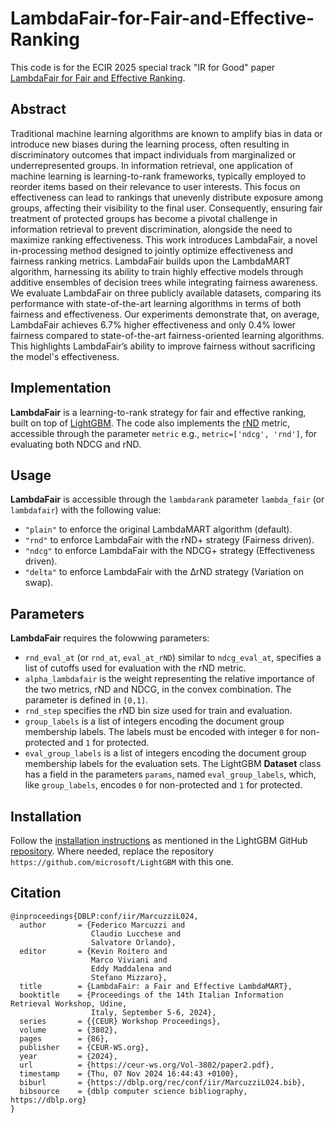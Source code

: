 LambdaFair-for-Fair-and-Effective-Ranking
===============================
This code is for the ECIR 2025 special track "IR for Good" paper [LambdaFair for Fair and Effective Ranking]().

Abstract
---
Traditional machine learning algorithms are known to amplify bias in data or introduce new biases during the learning process, often resulting in discriminatory outcomes that impact individuals from marginalized or underrepresented groups.
In information retrieval, one application of machine learning is learning-to-rank frameworks, typically employed to reorder items based on their relevance to user interests. This focus on effectiveness can lead to rankings that unevenly distribute exposure among groups, affecting their visibility to the final user.
Consequently, ensuring fair treatment of protected groups has become a pivotal challenge in information retrieval to prevent discrimination, alongside the need to maximize ranking effectiveness.
This work introduces LambdaFair, a novel in-processing method designed to jointly optimize effectiveness and fairness ranking metrics.
LambdaFair builds upon the LambdaMART algorithm, harnessing its ability to train highly effective models through additive ensembles of decision trees while integrating fairness awareness.
We evaluate LambdaFair on three publicly available datasets, comparing its performance with state-of-the-art learning algorithms in terms of both fairness and effectiveness.
Our experiments demonstrate that, on average, LambdaFair achieves 6.7% higher effectiveness and only 0.4% lower fairness compared to state-of-the-art fairness-oriented learning algorithms.
This highlights LambdaFair’s ability to improve fairness without sacrificing the model's effectiveness.

Implementation
---
**LambdaFair** is a learning-to-rank strategy for fair and effective ranking, built on top of [LightGBM](https://github.com/microsoft/LightGBM).
The code also implements the [rND](https://dl.acm.org/doi/10.1145/3085504.3085526) metric, accessible through the parameter ``metric`` e.g., ``metric=['ndcg', 'rnd']``, for evaluating both NDCG and rND.

Usage
---
**LambdaFair** is accessible through the ``lambdarank`` parameter ``lambda_fair`` (or ``lambdafair``) with the following value:
  - ``"plain"`` to enforce the original LambdaMART algorithm (default).
  - ``"rnd"`` to enforce LambdaFair with the rND+ strategy (Fairness driven).
  - ``"ndcg"`` to enforce LambdaFair with the NDCG+ strategy (Effectiveness driven).
  - ``"delta"`` to enforce LambdaFair with the ΔrND strategy (Variation on swap).

Parameters
---
**LambdaFair** requires the folowwing parameters:
  - ``rnd_eval_at`` (or ``rnd_at``, ``eval_at_rND``) similar to ``ndcg_eval_at``, specifies a list of cutoffs used for evaluation with the rND metric.
  - ``alpha_lambdafair`` is the weight representing the relative importance of the two metrics, rND and NDCG, in the convex combination. The parameter is defined in ``[0,1]``.
  - ``rnd_step`` specifies the rND bin size used for train and evaluation.
  - ``group_labels`` is a list of integers encoding the document group membership labels. The labels must be encoded with integer ``0`` for non-protected and ``1`` for protected.
  - ``eval_group_labels`` is a list of integers encoding the document group membership labels for the evaluation sets. The LightGBM **Dataset** class has a field in the parameters ``params``, named ``eval_group_labels``, which, like `group_labels`, encodes ``0`` for non-protected and ``1`` for protected.

Installation
---
Follow the [installation instructions](https://lightgbm.readthedocs.io/en/latest/Installation-Guide.html) as mentioned in the LightGBM GitHub [repository](https://github.com/microsoft/LightGBM).
Where needed, replace the repository ``https://github.com/microsoft/LightGBM`` with this one.

Citation
---
```
@inproceedings{DBLP:conf/iir/MarcuzziL024,
  author       = {Federico Marcuzzi and
                  Claudio Lucchese and
                  Salvatore Orlando},
  editor       = {Kevin Roitero and
                  Marco Viviani and
                  Eddy Maddalena and
                  Stefano Mizzaro},
  title        = {LambdaFair: a Fair and Effective LambdaMART},
  booktitle    = {Proceedings of the 14th Italian Information Retrieval Workshop, Udine,
                  Italy, September 5-6, 2024},
  series       = {{CEUR} Workshop Proceedings},
  volume       = {3802},
  pages        = {86},
  publisher    = {CEUR-WS.org},
  year         = {2024},
  url          = {https://ceur-ws.org/Vol-3802/paper2.pdf},
  timestamp    = {Thu, 07 Nov 2024 16:44:43 +0100},
  biburl       = {https://dblp.org/rec/conf/iir/MarcuzziL024.bib},
  bibsource    = {dblp computer science bibliography, https://dblp.org}
}
```
